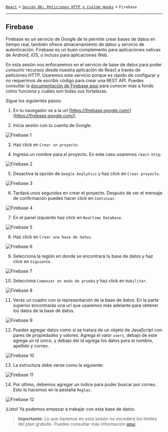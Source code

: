 [`React`](../../README.md) > [`Sesión 06: Peticiones HTTP y Custom Hooks`](../Readme.md) > `Firebase`

---

## Firebase

Firebase es un servicio de Google de te permite crear bases de datos en tiempo real, también ofrece almacenamiento de datos y servicio de autenticación. Firebase es un buen complemento para aplicaciones nativas de Android, iOS, o incluso para aplicaciones Web.

En esta sesión nos enfocaremos en el servicio de base de datos para poder consumir recursos desde nuestra aplicación de React a través de peticiones HTTP. Usaremos este servicio porque es rápido de configurar y no requerimos de escribir código para crear una REST API. Puedes consultar la [documentación de Firebase aquí](https://firebase.google.com/docs) para conocer más a fondo cómo funciona y cuáles son todas sus fortalezas.

Sigue los siguientes pasos:

1. En tu navegador ve a la url [https://firebase.google.com/](https://firebase.google.com/).

2. Inicia sesión con tu cuenta de Google.

![Firebase 1](./assets/firebase1.png)

3. Haz click en `Crear un proyecto`.

4. Ingresa un nombre para el proyecto. En este caso usaremos `react-http`.

![Firebase 2](./assets/firebase2.png)

5. Desactiva la opción de `Google Analytics` y haz click en `Crear proyecto`.

![Firebase 3](./assets/firebase3.png)

6. Tardará unos segundos en crear el proyecto. Después de ver el mensaje de confirmación puedes hacer click en `Continuar`.

![Firebase 4](./assets/firebase4.png)

7. En el panel izquierdo haz click en `Realtime Database`.

![Firebase 5](./assets/firebase5.png)

8. Haz click en `Crear una base de datos`.

![Firebase 6](./assets/firebase6.png)

9. Selecciona la región en donde se encontrará tu base de datos y haz click en `Siguiente`.

![Firebase 7](./assets/firebase7.png)

10. Selecciona `Comenzar en modo de prueba` y haz click en `Habilitar`.

![Firebase 8](./assets/firebase8.png)

11. Verás un cuadro con la representación de la base de datos. En la parte superior encontrarás una url que usaremos más adelante para obtener los datos de la base de datos.

![Firebase 9](./assets/firebase9.png)

12. Puedes agregar datos como si se tratara de un objeto de JavaScript con pares de propiedades y valores. Agrega el valor `users`, debajo de este agrega un id ùnico, y debajo del id agrega los datos para el nombre, apellido y correo.

![Firebase 10](./assets/firebase10.png)

13. La estructura debe verse como la siguiente:

![Firebase 11](./assets/firebase11.png)

14. Por último, debemos agregar un índice para poder buscar por correo. Esto lo hacemos en la pestaña `Reglas`.

![Firebase 12](./assets/firebase12.png)

¡Listo! Ya podemos empezar a trabajar con esta base de datos.

> **Importante:** Lo que haremos en esta sesión no excederá los límites del plan gratuito. Puedes consultar más información [aquí](https://firebase.google.com/pricing).
